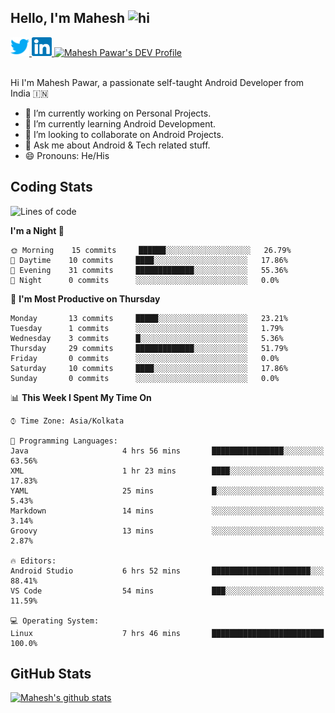 ## Hello, I'm Mahesh <img src="https://user-images.githubusercontent.com/1303154/88677602-1635ba80-d120-11ea-84d8-d263ba5fc3c0.gif" width="28px" alt="hi">

<a href="https://twitter.com/maheshvpawar">
  <img src="assets/twitter.svg" alt="Mahesh Pawar's Twitter Profile" height="30" width="30">
</a>
<a href="https://www.linkedin.com/in/mahesh-pawar/">
  <img src="assets/linkedin.svg" alt="Mahesh Pawar's LinkedInProfile" height="30" width="32">
</a>
<a href="https://dev.to/maheshpawar">
  <img src="https://d2fltix0v2e0sb.cloudfront.net/dev-badge.svg" alt="Mahesh Pawar's DEV Profile" height="30" width="32">
</a>
<br></br>

Hi I'm  Mahesh Pawar, a passionate self-taught Android Developer from India 🇮🇳
- 🔭 I’m currently working on Personal Projects.
- 🌱 I’m currently learning Android Development.
- 👯 I’m looking to collaborate on Android Projects.
- 💬 Ask me about Android & Tech related stuff.
- 😄 Pronouns: He/His

## Coding Stats

<!--START_SECTION:waka-->
![Lines of code](https://img.shields.io/badge/From%20Hello%20World%20I%27ve%20Written-170024%20lines%20of%20code-blue)

**I'm a Night 🦉** 

```text
🌞 Morning    15 commits     ██████░░░░░░░░░░░░░░░░░░░   26.79% 
🌆 Daytime    10 commits     ████░░░░░░░░░░░░░░░░░░░░░   17.86% 
🌃 Evening    31 commits     █████████████░░░░░░░░░░░░   55.36% 
🌙 Night      0 commits      ░░░░░░░░░░░░░░░░░░░░░░░░░   0.0%

```
📅 **I'm Most Productive on Thursday** 

```text
Monday       13 commits     █████░░░░░░░░░░░░░░░░░░░░   23.21% 
Tuesday      1 commits      ░░░░░░░░░░░░░░░░░░░░░░░░░   1.79% 
Wednesday    3 commits      █░░░░░░░░░░░░░░░░░░░░░░░░   5.36% 
Thursday     29 commits     █████████████░░░░░░░░░░░░   51.79% 
Friday       0 commits      ░░░░░░░░░░░░░░░░░░░░░░░░░   0.0% 
Saturday     10 commits     ████░░░░░░░░░░░░░░░░░░░░░   17.86% 
Sunday       0 commits      ░░░░░░░░░░░░░░░░░░░░░░░░░   0.0%

```


📊 **This Week I Spent My Time On** 

```text
⌚︎ Time Zone: Asia/Kolkata

💬 Programming Languages: 
Java                     4 hrs 56 mins       ████████████████░░░░░░░░░   63.56% 
XML                      1 hr 23 mins        ████░░░░░░░░░░░░░░░░░░░░░   17.83% 
YAML                     25 mins             █░░░░░░░░░░░░░░░░░░░░░░░░   5.43% 
Markdown                 14 mins             ░░░░░░░░░░░░░░░░░░░░░░░░░   3.14% 
Groovy                   13 mins             ░░░░░░░░░░░░░░░░░░░░░░░░░   2.87%

🔥 Editors: 
Android Studio           6 hrs 52 mins       ██████████████████████░░░   88.41% 
VS Code                  54 mins             ███░░░░░░░░░░░░░░░░░░░░░░   11.59%

💻 Operating System: 
Linux                    7 hrs 46 mins       █████████████████████████   100.0%

```


<!--END_SECTION:waka-->

## GitHub Stats

[![Mahesh's github stats](https://github-readme-stats.vercel.app/api?username=maheshvpawar&count_private=true&show_icons=true)](https://github.com/anuraghazra/github-readme-stats)
